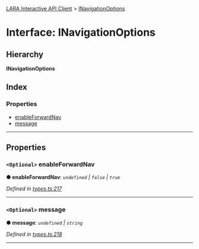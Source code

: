 [LARA Interactive API Client](../README.md) > [INavigationOptions](../interfaces/inavigationoptions.md)

# Interface: INavigationOptions

## Hierarchy

**INavigationOptions**

## Index

### Properties

* [enableForwardNav](inavigationoptions.md#enableforwardnav)
* [message](inavigationoptions.md#message)

---

## Properties

<a id="enableforwardnav"></a>

### `<Optional>` enableForwardNav

**● enableForwardNav**: *`undefined` \| `false` \| `true`*

*Defined in [types.ts:217](../../../lara-typescript/src/interactive-api-client/types.ts#L217)*

___
<a id="message"></a>

### `<Optional>` message

**● message**: *`undefined` \| `string`*

*Defined in [types.ts:218](../../../lara-typescript/src/interactive-api-client/types.ts#L218)*

___

